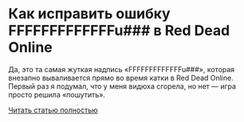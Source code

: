 # Как исправить ошибку FFFFFFFFFFFFFu### в Red Dead Online



Да, это та самая жуткая надпись «FFFFFFFFFFFFFu###», которая внезапно вываливается прямо во время катки в Red Dead Online. Первый раз я подумал, что у меня видюха сгорела, но нет — игра просто решила «пошутить».

[Читать статью полностью](https://xyberbara.com/gaming/fffffffffffffu-red-dead-online/)
